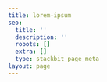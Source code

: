 ```yaml
---
title: lorem-ipsum
seo:
  title: ''
  description: ''
  robots: []
  extra: []
  type: stackbit_page_meta
layout: page
---
```

